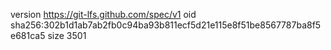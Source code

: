 version https://git-lfs.github.com/spec/v1
oid sha256:302b1d1ab7ab2fb0c94ba93b811ecf5d21e115e8f51be8567787ba8f5e681ca5
size 3501
